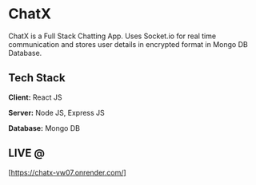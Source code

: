 # ChatX

ChatX is a Full Stack Chatting App.
Uses Socket.io for real time communication and stores user details in encrypted format in Mongo DB Database.
## Tech Stack

**Client:** React JS

**Server:** Node JS, Express JS

**Database:** Mongo DB
  
## LIVE @

[https://chatx-vw07.onrender.com/]

